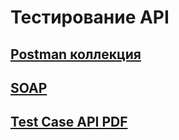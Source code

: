 # Тестирование API  
## [Postman коллекция](https://www.postman.com/andreiyankovich/workspace/my-workspace/collection/10786083-cf908017-b4ec-475f-846b-ff014c537bc2?action=share&creator=10786083)  
## [SOAP](https://www.postman.com/andreiyankovich/workspace/my-workspace/collection/10786083-67a8ff49-dd44-4757-9538-72e4cd22ad89?action=share&creator=10786083)  
## [Test Case API PDF](https://docs.google.com/document/d/1I8d6OCd9a51tTutM0QKcySbmwLZXF7WUzNb6lqwR3d8/edit)
